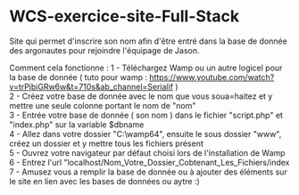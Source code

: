 # WCS-exercice-site-Full-Stack <br/>
Site qui permet d'inscrire son nom afin d'être entré dans la base de donnée des argonautes pour rejoindre l'équipage de Jason. <br/>

Comment cela fonctionne : 
1 - Téléchargez Wamp ou un autre logicel pour la base de donnée ( tuto pour wamp : https://www.youtube.com/watch?v=trPjbiGRw6w&t=710s&ab_channel=Serialif ) <br/>
2 - Créez votre base de donnée avec le nom que vous soua=haitez et y mettre une seule colonne portant le nom de "nom" <br/>
3 - Entrée votre base de donnée ( son nom ) dans le fichier "script.php" et "index.php" sur la variable $dbname <br/>
4 - Allez dans votre dossier "C:\wamp64", ensuite le sous dossier "www", créez un dossier et y mettre tous les fichiers présent <br/>
5 - Ouvrez votre navigateur par défaut choisi lors de l'installation de Wamp <br/>
6 - Entrez l'url "localhost/Nom_Votre_Dossier_Cobtenant_Les_Fichiers/index <br/>
7 - Amusez vous a remplir la base de donnée ou à ajouter des éléments sur le site en lien avec les bases de données ou aytre :) <br/>
